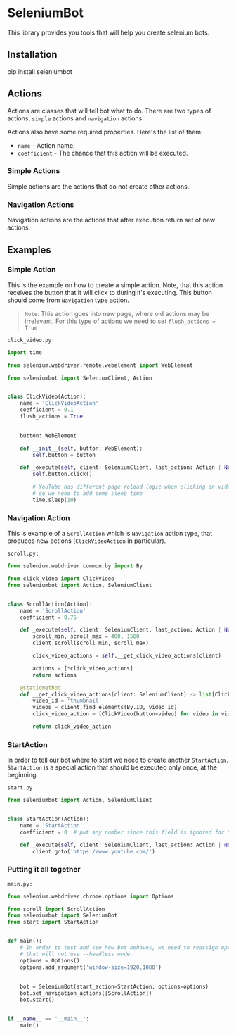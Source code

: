 # SeleniumBot

This library provides you tools that will help you create selenium bots.

## Installation

pip install seleniumbot

## Actions

Actions are classes that will tell bot what to do. There are two types of actions, `simple` actions
and `navigation` actions.

Actions also have some required properties. Here's the list of them:
- `name` - Action name.
- `coefficient` - The chance that this action will be executed.

### Simple Actions

Simple actions are the actions that do not create other actions.

### Navigation Actions

Navigation actions are the actions that after execution return set of new actions.

## Examples

### Simple Action

This is the example on how to create a simple action. Note, that this action receives the button
that it will click to during it's executing. This button should come from `Navigation` type action.

> `Note`: This action goes into new page, where old actions may be irrelevant. For this type
> of actions we need to set `flush_actions = True`

`click_video.py:`
```python
import time

from selenium.webdriver.remote.webelement import WebElement

from seleniumbot import SeleniumClient, Action


class ClickVideo(Action):
    name = 'ClickVideoAction'
    coefficient = 0.1
    flush_actions = True  
    

    button: WebElement

    def __init__(self, button: WebElement):
        self.button = button

    def _execute(self, client: SeleniumClient, last_action: Action | None):
        self.button.click()

        # YouTube has different page reload logic when clicking on videos,
        # so we need to add some sleep time
        time.sleep(10)

```


### Navigation Action

This is example of a `ScrollAction` which is `Navigation` action type, that produces new actions 
(`ClickVideoAction` in particular).

`scroll.py:`

```python
from selenium.webdriver.common.by import By

from click_video import ClickVideo
from seleniumbot import Action, SeleniumClient


class ScrollAction(Action):
    name = 'ScrollAction'
    coefficient = 0.75

    def _execute(self, client: SeleniumClient, last_action: Action | None) -> list[Action]:
        scroll_min, scroll_max = 400, 1500
        client.scroll(scroll_min, scroll_max)

        click_video_actions = self.__get_click_video_actions(client)

        actions = [*click_video_actions]
        return actions

    @staticmethod
    def __get_click_video_actions(client: SeleniumClient) -> list[ClickVideo]:
        video_id = 'thumbnail'
        videos = client.find_elements(By.ID, video_id)
        click_video_action = [ClickVideo(button=video) for video in videos]

        return click_video_action

```

### StartAction

In order to tell our bot where to start we need to create another `StartAction`.
`StartAction` is a special action that should be executed only once, at the beginning.

`start.py`

```python
from seleniumbot import Action, SeleniumClient


class StartAction(Action):
    name = 'StartAction'
    coefficient = 0  # put any number since this field is ignored for StartAction

    def _execute(self, client: SeleniumClient, last_action: Action | None):
        client.goto('https://www.youtube.com/')

```

### Putting it all together

`main.py:`

```python
from selenium.webdriver.chrome.options import Options

from scroll import ScrollAction
from seleniumbot import SeleniumBot
from start import StartAction


def main():
    # In order to test and see how bot behaves, we need to reassign options
    # that will not use --headless mode.
    options = Options()
    options.add_argument('window-size=1920,1080')
    
    
    bot = SeleniumBot(start_action=StartAction, options=options)
    bot.set_navigation_actions([ScrollAction])
    bot.start()


if __name__ == '__main__':
    main()


```